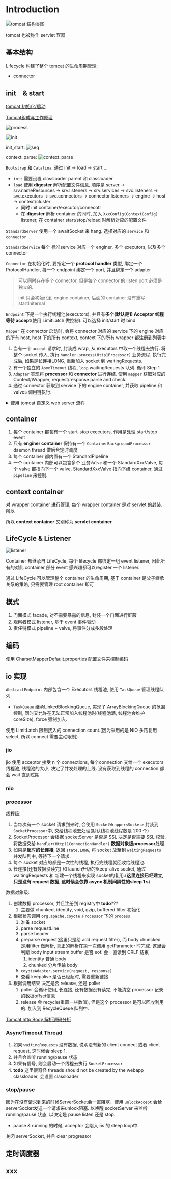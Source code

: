 # Introduction

![tomcat 结构类图](./imgs/tomcat_struct.png)

tomcat 也被称作 servlet 容器

## 基本结构

Lifecycle 构建了整个 tomcat 的生命周期管理:

- connector

## init　& start

[tomcat 初始化/启动](https://blog.csdn.net/yangsnow_rain_wind/article/details/80049506)

[Tomcat组成与工作原理](https://juejin.im/post/58eb5fdda0bb9f00692a78fc)

![process](./imgs/tomcat_init_process.jpeg)

![init](./imgs/init.jpg)

init_start:
![seq](./imgs/init_start_seq.jpg)

context_parse:
![context_parse](./imgs/parse_context.jpg)

`Bootstrap` 和 `Catalina`: 通过 init -> load -> start ...

- `init` 需要设置 classloader parent 和 classloader
- `load` 使用 **digester** 解析配置文件信息, 顺序是 server -> srv.nameResources -> srv.listeners -> srv.services -> svc.listeners -> svc.executors -> svc.connectors -> connector.listeners -> engine -> host -> context/cluster
  - 同时 init container/executor/connecotr
  - 在 **digester** 解析 container 的同时, 加入 `XxxConfig(ContextConfig)` listener, 在 container start/stop/reload 时解析对应的配置文件

`StandardServer` 使用一个 awaitSocket 来 hang. 选择对应的 `service` 和 `connector` ...

`StandardService` 每个 标准service 对应一个 enginer, 多个 executors, 以及多个 connector

`Connector` 在初始化时, 要指定一个 **protocol handler** 类型, 绑定一个 ProtocolHandler, 每一个 endpoint 绑定一个 port, 并且绑定一个 adapter

> 可以同时存在多个 connector, 但是每个 connector 的 listen port 必须是独立的.
>
> init 只会初始化到 engine container, 后面的 container 没有重写 startIniternal

`Endpoint` 下是一个执行线程池(executors), 并且有**多个(默认是1) Acceptor 线程等待 accept**(使用 LimitLatch 做控制). 可以选择 init/start 时 bind

`Mapper` 在 connector 启动时, 会将 connector 对应的 service 下的 engine 对应的所有 host, host 下的所有 context, context 下的所有 wrapper 都注册到列表中

1. 当有一个 `accept` 请求时, 封装成 wrap, 从 executors 中取一个线程去执行. 将整个 socket 传入, 执行 `handler.process(Http1Processor)` 业务流程. 执行完成后, 如果是长连接LONG, 重新加入 socket 到 waitingRequests.
2. 有一个独立的 `AsynTimeout` 线程, `loop` waitingRequests 队列. 循环 Step 1
3. `Adapter` 实现将 **processor** 和 **connector** 进行连结. 使用 `mapper` 获取对应的 Context/Wrapper, request/response parse and check.
4. 通过 connector 获取到 service 下的 engine container, 并获取 pipeline 和 valves 调用链执行.

<details>
  <summary>使用 tomcat 自定义 web server 流程</summary>

``` java
/**
* 使用 tomcat 自定义 servlet
*/
    @Test
    public void connector() throws LifecycleException, InterruptedException {
        System.setProperty(Globals.CATALINA_HOME_PROP, "/tmp/webapps");
        System.setProperty(Globals.CATALINA_BASE_PROP, "/tmp/webapps");
// 这里类似 web.xml 的配置
/**
    <servlet>
        <servlet-name>xiaoxiaoWrapper</servlet-name>
        <servlet-class>HelloWorld</servlet-class>
    </servlet>
    <servlet-mapping>
        <servlet-name>xiaoxiaoWrapper</servlet-name>
        <url-pattern>/xiaoxiao</url-pattern>
    </servlet-mapping>
*/
        Context context = new StandardContext();
        context.setName("xiaoxiao context");
        context.setPath("/abc");
        context.addLifecycleListener(new Tomcat.FixContextListener());
        context.setDocBase(null);
//        context.addLifecycleListener(new ContextConfig());

        Wrapper wrapper = context.createWrapper();
        wrapper.setName("xiaoxiaoWrapper");
        wrapper.setServlet(new HelloWorld());
        wrapper.setParent(context);
        context.addChild(wrapper);
        context.addServletMapping("/xiaoxiao", "xiaoxiaoWrapper");

        Host host = new StandardHost();
        host.setName("localhost");
        host.addChild(context);
        host.addLifecycleListener(new HostConfig());
        context.setParent(host);

        Engine engine = new StandardEngine();
        engine.setName("aiur");
        engine.setDefaultHost("localhost");
        engine.addChild(host);
        host.setParent(engine);


        Service service = new StandardService();
        service.setName("trade");
        service.addLifecycleListener(event -> System.out.println("service type: " + event.getType() + ", data: " + event.getData() + ", life: " + event.getLifecycle().getStateName()));
        service.setContainer(engine);

        Connector connector = new Connector("HTTP/1.1");
        connector.setPort(8080);
        connector.addLifecycleListener(event -> System.out.println("connector type: " + event.getType() + ", data: " + event.getData() + ", life: " + event.getLifecycle().getStateName()));
        connector.setService(service);
        service.addConnector(connector);


        Server server = new StandardServer();
        server.addService(service);
        service.setServer(server);

        server.init();
        server.start();
        server.await();
    }
```

</details>

## container

1. 每个 container 都含有一个 start-stop  executors, 作用是处理 start/stop event
2. 只有 **enginer container** 保持有一个 `ContainerBackgroundProcessor` daemon thread 做后台定时调度
3. 每个 container 都内置有一个 StandardPipeline
4. 一个 container 内部可以包含多个 业务`Valve` 和一个 StandardXxxValve, 每个 valve 都指向下一个 valve, StandardXxxValve 指向下级 container, 通过 `pipeline` 来控制.

## context container

对 wrapper container 进行管理, 每个 wrapper container 是对 servlet 的封装.所以

所以 **context container** 又别称为 **servlet container**

## LifeCycle & Listener

![listener](./imgs/listener.png)

Container 都继承自 LifeCycle, 每个 lifecycle 都绑定一组 event listener, 因此所有的对此 container 部分 event 感兴趣都可以register 一个 listener.

通过 LifeCycle 可以管理整个 container 的生命周期, 基于 container 是父子继承关系的策略, 只需要管理 root container 即可

## 模式

1. 门面模式 facade, 对不需要暴露的信息, 封装一个门面进行屏蔽
2. 观察者模式 listener, 基于 event 事件驱动
3. 责任链模式 pipeline + valve, 将事件分成多段处理

## 编码

使用 CharsetMapperDefault.properties 配置文件来控制编码

## io 实现

`AbstractEndpoint` 内部包含一个 Executors 线程池, 使用 `TaskQueue` 管理线程队列.

- `TaskQueue` 继承LinkedBlockingQueue, 实现了 ArrayBlockingQueue 的范围控制, 同时又允许在无法正常加入线程池时(线程池满, 线程池会维护 coreSize), force 强制加入.

使用 LimitLatch 限制接入的 connection count.(因为采用的是 NIO 多路复用 select, 所以 connect 需要主动限制)

### jio

jio 使用 acceptor 接受 n 个 connections, 每个connection 交给一个 executors 线程池, 线程池的大小, 决定了并发处理的上线. 没有获取到线程的 connection 都会 wait 直到过期.

### nio

### processor

线程级:

1. 当每次有一个 socket 请求到来时, 会使用 `SocketWrapper<Socket>` 封装到 `SocketProcessor`中, 交给线程池去处理(默认线程池线程数是 200 个)
2. SocketProcessor 会根据 socketServer 是否是 SSL 决定是否需要 SSL 校验. 将数据交给 `handler(Http11ConnectionHandler)` **数据对象级processor**处理.
3. 如果是**超时的长连接**, 返回 `state.LONG`, 将 socket 放至到 `waitingRequests` 并发队列中, 等待下一个请求.
4. 每个 socket 对应的都是一次性的线程, 执行完线程就回收给线程池.
5. 长连接(还有数据没读完) 和 launch升级的/keep-alive socket, 通过 waitingRequests 和 新建一个线程来实现 socket的复用.(**这里连接已经建立, 只是没有 request 数据, 这时候会依靠 async 机制间隔性的sleep 1 s**)

数据对象级:

1. 创建数据 processor, 并且注册到 registry中 **todo**???
   1. 主要做 chunked, identity, void, gzip, buffered filter 初始化
2. 根据状态调用 `org.apache.coyote.Processor` 下的 `process`
   1. 准备 socket
   2. parse requestLine
   3. parse header
   4. preparse request(这里只是给 add request filter), 而 body chuncked 是用filter 做解析, 真正的解析在第一次调用 getParameter 时完成. 这里会判断 body input stream buffer 是否 eof. 会一直读到 CRLF 结束
      1. identity 普通 body
      2. chunked 分片传输 body
   5. `coyoteAdapter.service(request, response)`
   6. 查看 keepalive 是否已经超时, 需要重新链接
3. 根据调用结果 决定是否 release, 还是 poller
   1. poller 会循环使用, 长连接, 还有数据没有读完, 不能清空 processor 记录的数据offset信息
   2. release 会 recycle(重置一些数值), 但是这个 processor 是可以回收利用的. 加入到 RecycleQueue 队列中.

[Tomcat http Body 解析源码分析](https://www.jianshu.com/p/d8a2bc7d3c21)

### AsyncTimeout Thread

1. 如果 `waitingRequests` 没有数据, 说明没有新的 client connect 或者 client request, 这时候会 sleep 1.
2. 并且会监听 running/pause 状态
3. 如果有信号, 则会启动一个线程去执行 `SocketProcessor`
4. **todo** 这里很奇怪 threads should not be created by the webapp classloader, 会设置 classloader

### stop/pause

因为在没有请求到来的时候ServerSocket会一直阻塞，使用 `unlockAccept` 会给serverSocket发送一个请求来unlock阻塞. 以唤醒 socketServer 来监听 running/pause 状态, 以决定是 pause listen 还是 stop.

- pause & running 的时候, acceptor 会陷入 5s 的 sleep loop中.

关闭 serverSocket, 并且 clear progressor

## 定时调度器

## xxx
